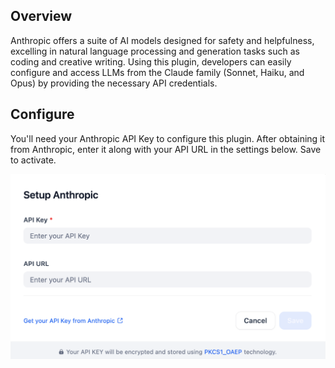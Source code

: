 ## Overview
Anthropic offers a suite of AI models designed for safety and helpfulness, excelling in natural language processing and generation tasks such as coding and creative writing. Using this plugin, developers can easily configure and access LLMs from the Claude family (Sonnet, Haiku, and Opus) by providing the necessary API credentials.

## Configure
You'll need your Anthropic API Key to configure this plugin. After obtaining it from Anthropic, enter it along with your API URL in the settings below. Save to activate.

![](./_assets/anthropic-01.png)
